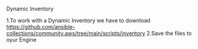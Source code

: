 Dynamic Inventory

1.To work with a Dynamic Inventory we have to download  https://github.com/ansible-collections/community.aws/tree/main/scripts/inventory 
2.Save the files to oyur Engine
